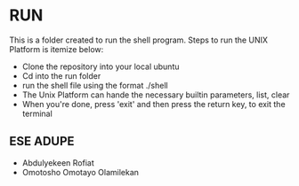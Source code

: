 # RUN

This is a folder created to run the shell program. Steps to run the UNIX Platform is itemize below:

 - Clone the repository into your local ubuntu
 - Cd into the run folder
 - run the shell file using the format ./shell
 - The Unix Platform can hande the necessary builtin parameters, list, clear
 - When you're done, press 'exit' and then press the return key, to exit the terminal
## ESE ADUPE

- Abdulyekeen Rofiat
- Omotosho Omotayo Olamilekan

